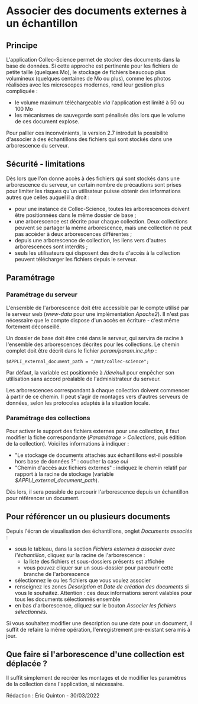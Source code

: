 # Associer des documents externes à un échantillon

## Principe

L'application Collec-Science permet de stocker des documents dans la base de données. Si cette approche est pertinente pour les fichiers de petite taille (quelques Mo), le stockage de fichiers beaucoup plus volumineux (quelques centaines de Mo ou plus), comme les photos réalisées avec les microscopes modernes, rend leur gestion plus compliquée :

- le volume maximum téléchargeable *via* l'application est limité à 50 ou 100 Mo
- les mécanismes de sauvegarde sont pénalisés dès lors que le volume de ces document explose.

Pour pallier ces inconvénients, la version 2.7 introduit la possibilité d'associer à des échantillons des fichiers qui sont stockés dans une arborescence du serveur.

## Sécurité - limitations

Dès lors que l'on donne accès à des fichiers qui sont stockés dans une arborescence du serveur, un certain nombre de précautions sont prises pour limiter les risques qu'un utilisateur puisse obtenir des informations autres que celles auquel il a droit :

- pour une instance de Collec-Science, toutes les arborescences doivent être positionnées dans le même dossier de base ;
- une arborescence est décrite pour chaque collection. Deux collections peuvent se partager la même arborescence, mais une collection ne peut pas accéder à deux arborescences différentes ;
- depuis une arborescence de collection, les liens vers d'autres arborescences sont interdits ;
- seuls les utilisateurs qui disposent des droits d'accès à la collection peuvent télécharger les fichiers depuis le serveur.

## Paramétrage

### Paramétrage du serveur

L'ensemble de l'arborescence doit être accessible par le compte utilisé par le serveur web (*www-data* pour une implémentation *Apache2*). Il n'est pas nécessaire que le compte dispose d'un accès en écriture - c'est même fortement déconseillé.

Un dossier de base doit être créé dans le serveur, qui servira de racine à l'ensemble des arborescences décrites pour les collections. Le chemin complet doit être décrit dans le fichier *param/param.inc.php* :

    $APPLI_external_document_path = "/mnt/collec-science";

Par défaut, la variable est positionnée à */dev/null* pour empêcher son utilisation sans accord préalable de l'administrateur du serveur.

Les arborescences correspondant à chaque collection doivent commencer à partir de ce chemin. Il peut s'agir de montages vers d'autres serveurs de données, selon les protocoles adaptés à la situation locale.

### Paramétrage des collections

Pour activer le support des fichiers externes pour une collection, il faut modifier la fiche correspondante (*Paramétrage > Collections*, puis édition de la collection). Voici les informations à indiquer :

- "Le stockage de documents attachés aux échantillons est-il possible hors base de données ?" : coucher la case *oui*
- "Chemin d'accès aux fichiers externes" : indiquez le chemin relatif par rapport à la racine de stockage (variable *$APPLI_external_document_path*).

Dès lors, il sera possible de parcourir l'arborescence depuis un échantillon pour référencer un document.

## Pour référencer un ou plusieurs documents

Depuis l'écran de visualisation des échantillons, onglet *Documents associés* :

- sous le tableau, dans la section *Fichiers externes à associer avec l'échantillon*, cliquez sur la racine de l'arborescence :
    - la liste des fichiers et sous-dossiers présents est affichée
    - vous pouvez cliquer sur un sous-dossier pour parcourir cette branche de l'arborescence
- sélectionnez le ou les fichiers que vous voulez associer
- renseignez les zones *Description* et *Date de création des documents* si vous le souhaitez. Attention : ces deux informations seront valables pour tous les documents sélectionnés ensemble
- en bas d'arborescence, cliquez sur le bouton *Associer les fichiers sélectionnés*.

Si vous souhaitez modifier une description ou une date pour un document, il suffit de refaire la même opération, l'enregistrement pré-existant sera mis à jour.

## Que faire si l'arborescence d'une collection est déplacée ?

Il suffit simplement de recréer les montages et de modifier les paramètres de la collection dans l'application, si nécessaire.

Rédaction : Éric Quinton - 30/03/2022

